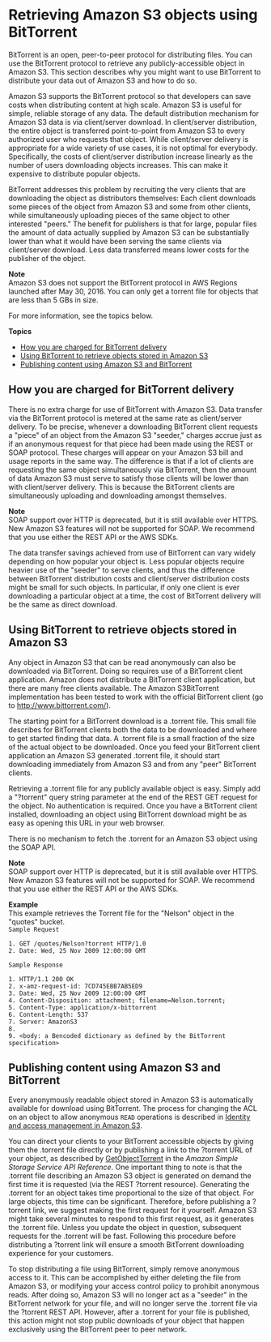 # Retrieving Amazon S3 objects using BitTorrent<a name="S3Torrent"></a>

BitTorrent is an open, peer\-to\-peer protocol for distributing files\. You can use the BitTorrent protocol to retrieve any publicly\-accessible object in Amazon S3\. This section describes why you might want to use BitTorrent to distribute your data out of Amazon S3 and how to do so\.

Amazon S3 supports the BitTorrent protocol so that developers can save costs when distributing content at high scale\. Amazon S3 is useful for simple, reliable storage of any data\. The default distribution mechanism for Amazon S3 data is via client/server download\. In client/server distribution, the entire object is transferred point\-to\-point from Amazon S3 to every authorized user who requests that object\. While client/server delivery is appropriate for a wide variety of use cases, it is not optimal for everybody\. Specifically, the costs of client/server distribution increase linearly as the number of users downloading objects increases\. This can make it expensive to distribute popular objects\. 

BitTorrent addresses this problem by recruiting the very clients that are downloading the object as distributors themselves: Each client downloads some pieces of the object from Amazon S3 and some from other clients, while simultaneously uploading pieces of the same object to other interested "peers\." The benefit for publishers is that for large, popular files the amount of data actually supplied by Amazon S3 can be substantially lower than what it would have been serving the same clients via client/server download\. Less data transferred means lower costs for the publisher of the object\.

**Note**  
 Amazon S3 does not support the BitTorrent protocol in AWS Regions launched after May 30, 2016\.
You can only get a torrent file for objects that are less than 5 GBs in size\.

For more information, see the topics below\.

**Topics**
+ [How you are charged for BitTorrent delivery](#S3TorrentCharge)
+ [Using BitTorrent to retrieve objects stored in Amazon S3](#S3TorrentRetrieve)
+ [Publishing content using Amazon S3 and BitTorrent](#S3TorrentPublish)

## How you are charged for BitTorrent delivery<a name="S3TorrentCharge"></a>

There is no extra charge for use of BitTorrent with Amazon S3\. Data transfer via the BitTorrent protocol is metered at the same rate as client/server delivery\. To be precise, whenever a downloading BitTorrent client requests a "piece" of an object from the Amazon S3 "seeder," charges accrue just as if an anonymous request for that piece had been made using the REST or SOAP protocol\. These charges will appear on your Amazon S3 bill and usage reports in the same way\. The difference is that if a lot of clients are requesting the same object simultaneously via BitTorrent, then the amount of data Amazon S3 must serve to satisfy those clients will be lower than with client/server delivery\. This is because the BitTorrent clients are simultaneously uploading and downloading amongst themselves\.

**Note**  
 SOAP support over HTTP is deprecated, but it is still available over HTTPS\. New Amazon S3 features will not be supported for SOAP\. We recommend that you use either the REST API or the AWS SDKs\. 

The data transfer savings achieved from use of BitTorrent can vary widely depending on how popular your object is\. Less popular objects require heavier use of the "seeder" to serve clients, and thus the difference between BitTorrent distribution costs and client/server distribution costs might be small for such objects\. In particular, if only one client is ever downloading a particular object at a time, the cost of BitTorrent delivery will be the same as direct download\.

## Using BitTorrent to retrieve objects stored in Amazon S3<a name="S3TorrentRetrieve"></a>

Any object in Amazon S3 that can be read anonymously can also be downloaded via BitTorrent\. Doing so requires use of a BitTorrent client application\. Amazon does not distribute a BitTorrent client application, but there are many free clients available\. The Amazon S3BitTorrent implementation has been tested to work with the official BitTorrent client \(go to [http://www\.bittorrent\.com/](http://www.bittorrent.com/)\)\.

The starting point for a BitTorrent download is a \.torrent file\. This small file describes for BitTorrent clients both the data to be downloaded and where to get started finding that data\. A \.torrent file is a small fraction of the size of the actual object to be downloaded\. Once you feed your BitTorrent client application an Amazon S3 generated \.torrent file, it should start downloading immediately from Amazon S3 and from any "peer" BitTorrent clients\.

Retrieving a \.torrent file for any publicly available object is easy\. Simply add a "?torrent" query string parameter at the end of the REST GET request for the object\. No authentication is required\. Once you have a BitTorrent client installed, downloading an object using BitTorrent download might be as easy as opening this URL in your web browser\.

There is no mechanism to fetch the \.torrent for an Amazon S3 object using the SOAP API\.

**Note**  
 SOAP support over HTTP is deprecated, but it is still available over HTTPS\. New Amazon S3 features will not be supported for SOAP\. We recommend that you use either the REST API or the AWS SDKs\. 

**Example**  
This example retrieves the Torrent file for the "Nelson" object in the "quotes" bucket\.  
`Sample Request`  

```
1. GET /quotes/Nelson?torrent HTTP/1.0
2. Date: Wed, 25 Nov 2009 12:00:00 GMT
```
`Sample Response`  

```
1. HTTP/1.1 200 OK
2. x-amz-request-id: 7CD745EBB7AB5ED9
3. Date: Wed, 25 Nov 2009 12:00:00 GMT
4. Content-Disposition: attachment; filename=Nelson.torrent;
5. Content-Type: application/x-bittorrent
6. Content-Length: 537
7. Server: AmazonS3
8. 
9. <body: a Bencoded dictionary as defined by the BitTorrent specification>
```

## Publishing content using Amazon S3 and BitTorrent<a name="S3TorrentPublish"></a>

Every anonymously readable object stored in Amazon S3 is automatically available for download using BitTorrent\. The process for changing the ACL on an object to allow anonymous `READ` operations is described in [Identity and access management in Amazon S3](s3-access-control.md)\.

You can direct your clients to your BitTorrent accessible objects by giving them the \.torrent file directly or by publishing a link to the ?torrent URL of your object, as described by [GetObjectTorrent](https://docs.aws.amazon.com/AmazonS3/latest/API/API_GetObjectTorrent.html) in the *Amazon Simple Storage Service API Reference*\. One important thing to note is that the \.torrent file describing an Amazon S3 object is generated on demand the first time it is requested \(via the REST ?torrent resource\)\. Generating the \.torrent for an object takes time proportional to the size of that object\. For large objects, this time can be significant\. Therefore, before publishing a ?torrent link, we suggest making the first request for it yourself\. Amazon S3 might take several minutes to respond to this first request, as it generates the \.torrent file\. Unless you update the object in question, subsequent requests for the \.torrent will be fast\. Following this procedure before distributing a ?torrent link will ensure a smooth BitTorrent downloading experience for your customers\.

To stop distributing a file using BitTorrent, simply remove anonymous access to it\. This can be accomplished by either deleting the file from Amazon S3, or modifying your access control policy to prohibit anonymous reads\. After doing so, Amazon S3 will no longer act as a "seeder" in the BitTorrent network for your file, and will no longer serve the \.torrent file via the ?torrent REST API\. However, after a \.torrent for your file is published, this action might not stop public downloads of your object that happen exclusively using the BitTorrent peer to peer network\.